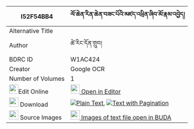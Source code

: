 |I52F54BB4|ལོ་ཆེན་རིན་ཆེན་བཟང་པོའི་མཛད་འཕྲིན་ཞིབ་མོ་རྣམ་འབྱེད། 
| --- | --- 
|Alternative Title |
|Author| ཚེ་རིང་དོན་གྲུབ།
|BDRC ID | W1AC424
|Creator | Google OCR
|Number of Volumes| 1
|<img width="25" src="https://img.icons8.com/color/25/000000/edit-property.png">Edit Online| [<img width="25" src="https://avatars.githubusercontent.com/u/45091458?s=200&v=4"> Open in Editor](http://editor.openpecha.org/I52F54BB4)
|<img width="25" src="https://img.icons8.com/fluent/48/000000/download-2.png"/>  Download | [![](https://img.icons8.com/color/20/000000/txt.png)Plain Text](https://github.com/Openpecha/I52F54BB4/releases/download/v1/lochen_rinchen_zangpo_i_dzetri_plain_I52F54BB4.zip), [![](https://img.icons8.com/color/20/000000/txt.png)Text with Pagination](https://github.com/Openpecha/I52F54BB4/releases/download/v1/lochen_rinchen_zangpo_i_dzetri_pages_I52F54BB4.zip)
|<img width="25" src="https://img.icons8.com/plasticine/100/000000/pictures-folder.png"/>  Source Images | [<img width="25" src="https://library.bdrc.io/icons/BUDA-small.svg"> Images of text file open in BUDA](https://library.bdrc.io/show/bdr:W1AC424)